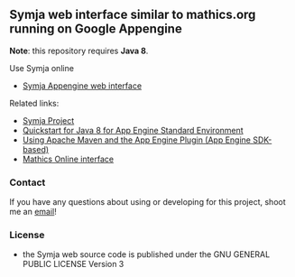 ## Symja web interface similar to mathics.org running on Google Appengine 

**Note**: this repository requires **Java 8**. 

Use Symja online

* [Symja Appengine web interface](http://symjaweb.appspot.com/)  

Related links:

* [Symja Project](https://bitbucket.org/axelclk/symja_android_library)  
* [Quickstart for Java 8 for App Engine Standard Environment](https://cloud.google.com/appengine/docs/standard/java/quickstart-java8)
* [Using Apache Maven and the App Engine Plugin (App Engine SDK-based) ](https://cloud.google.com/appengine/docs/standard/java/tools/maven)
* [Mathics Online interface](http://mathics.github.io/)

### Contact

If you have any questions about using or developing for this project, shoot me an [email][1]!

### License

* the Symja web source code is published under the GNU GENERAL PUBLIC LICENSE Version 3 

[1]: mailto:axelclk@gmail.com 

